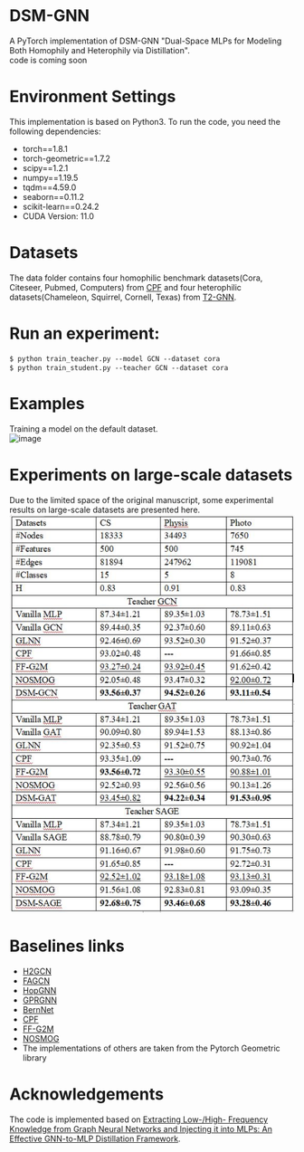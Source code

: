 # DSM-GNN
A PyTorch implementation of DSM-GNN "Dual-Space MLPs for Modeling Both Homophily and Heterophily via Distillation". <br>
code is coming soon
# Environment Settings
This implementation is based on Python3. To run the code, you need the following dependencies: <br>
* torch==1.8.1
* torch-geometric==1.7.2
* scipy==1.2.1
* numpy==1.19.5
* tqdm==4.59.0
* seaborn==0.11.2
* scikit-learn==0.24.2
* CUDA Version: 11.0
# Datasets
The data folder contains four homophilic benchmark datasets(Cora, Citeseer, Pubmed, Computers) from [CPF](https://github.com/BUPT-GAMMA/CPF/tree/master) and  four heterophilic datasets(Chameleon, Squirrel, Cornell, Texas) from [T2-GNN](https://github.com/jindi-tju/T2-GNN). 
# Run an experiment:
    $ python train_teacher.py --model GCN --dataset cora
    $ python train_student.py --teacher GCN --dataset cora
# Examples
 Training a model on the default dataset.  
![image](https://github.com/GGA23/DSM-GNN/blob/main/KD-demo-cora.gif)
# Experiments on large-scale datasets
Due to the limited space of the original manuscript, some experimental results on large-scale datasets are presented here.
![image](https://github.com/GGA23/DSM-GNN/blob/main/experiment.JPG)
# Baselines links
* [H2GCN](https://github.com/GitEventhandler/H2GCN-PyTorch)
* [FAGCN](https://github.com/bdy9527/FAGCN)
* [HopGNN](https://github.com/JC-202/HopGNN)
* [GPRGNN](https://github.com/jianhao2016/GPRGNN)
* [BernNet](https://github.com/ivam-he/BernNet)
* [CPF](https://github.com/BUPT-GAMMA/CPF/tree/master)
* [FF-G2M](https://github.com/LirongWu/FF-G2M)
* [NOSMOG](https://github.com/meettyj/NOSMOG)
* The implementations of others are taken from the Pytorch Geometric library
# Acknowledgements
The code is implemented based on [Extracting Low-/High- Frequency Knowledge from Graph Neural Networks and
Injecting it into MLPs: An Effective GNN-to-MLP Distillation Framework](https://github.com/LirongWu/FF-G2M).
